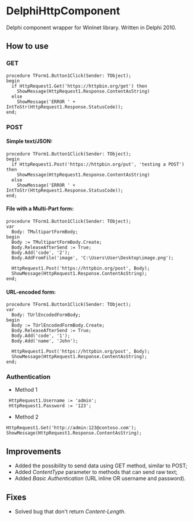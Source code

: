 # DelphiHttpComponent
Delphi component wrapper for WinInet library. Written in Delphi 2010.

## How to use

### GET
```delphi
procedure TForm1.Button1Click(Sender: TObject);
begin
  if HttpRequest1.Get('https://httpbin.org/get') then
    ShowMessage(HttpRequest1.Response.ContentAsString)
  else
    ShowMessage('ERROR ' + IntToStr(HttpRequest1.Response.StatusCode));
end;
```
### POST
#### Simple text/JSON:
```delphi
procedure TForm1.Button1Click(Sender: TObject);
begin
  if HttpRequest1.Post('https://httpbin.org/put', 'testing a POST') then
    ShowMessage(HttpRequest1.Response.ContentAsString)
  else
    ShowMessage('ERROR ' + IntToStr(HttpRequest1.Response.StatusCode));
end;
```
#### File with a Multi-Part form:
```delphi
procedure TForm1.Button1Click(Sender: TObject);
var
  Body: TMultipartFormBody;
begin
  Body := TMultipartFormBody.Create;
  Body.ReleaseAfterSend := True;
  Body.Add('code', '2');
  Body.AddFromFile('image', 'C:\Users\User\Desktop\image.png');

  HttpRequest1.Post('https://httpbin.org/post', Body);
  ShowMessage(HttpRequest1.Response.ContentAsString);
end;
```
#### URL-encoded form:
```delphi
procedure TForm1.Button1Click(Sender: TObject);
var
  Body: TUrlEncodedFormBody;
begin
  Body := TUrlEncodedFormBody.Create;
  Body.ReleaseAfterSend := True;
  Body.Add('code', '1');
  Body.Add('name', 'John');

  HttpRequest1.Post('https://httpbin.org/post', Body);
  ShowMessage(HttpRequest1.Response.ContentAsString);
end;
```

### Authentication
 - Method 1
 ```delphi
  HttpRequest1.Username := 'admin';
  HttpRequest1.Password := '123';
 ```

 - Method 2
 ```delphi
 HttpRequest1.Get('http://admin:123@contoso.com');
 ShowMessage(HttpRequest1.Response.ContentAsString);
 ```
 
## Improvements
- Added the possibility to send data using GET method, similar to POST;
- Added _ContentType_ parameter to methods that can send raw text;
- Added _Basic Authentication_ (URL inline OR username and password).

## Fixes
- Solved bug that don't return _Content-Length_.